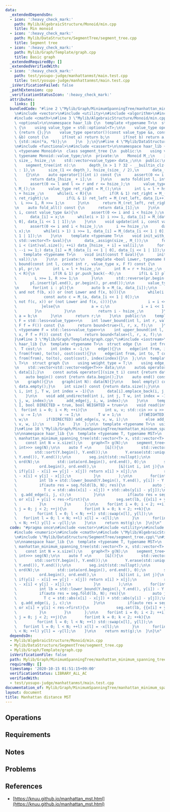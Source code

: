 ```yaml
---
data:
  _extendedDependsOn:
  - icon: ':heavy_check_mark:'
    path: Mylib/AlgebraicStructure/Monoid/min.cpp
    title: Min monoid
  - icon: ':heavy_check_mark:'
    path: Mylib/DataStructure/SegmentTree/segment_tree.cpp
    title: Segment tree
  - icon: ':heavy_check_mark:'
    path: Mylib/Graph/Template/graph.cpp
    title: Basic graph
  _extendedRequiredBy: []
  _extendedVerifiedWith:
  - icon: ':heavy_check_mark:'
    path: test/yosupo-judge/manhattanmst/main.test.cpp
    title: test/yosupo-judge/manhattanmst/main.test.cpp
  _isVerificationFailed: false
  _pathExtension: cpp
  _verificationStatusIcon: ':heavy_check_mark:'
  attributes:
    links: []
  bundledCode: "#line 2 \"Mylib/Graph/MinimumSpanningTree/manhattan_minimum_spanning_tree.cpp\"\
    \n#include <vector>\n#include <utility>\n#include <algorithm>\n#include <numeric>\n\
    #include <cmath>\n#line 3 \"Mylib/AlgebraicStructure/Monoid/min.cpp\"\n#include\
    \ <optional>\n\nnamespace haar_lib {\n  template <typename T>\n  struct min_monoid\
    \ {\n    using value_type = std::optional<T>;\n\n    value_type operator()() const\
    \ {return {};}\n    value_type operator()(const value_type &a, const value_type\
    \ &b) const {\n      if(not a) return b;\n      if(not b) return a;\n      return\
    \ {std::min(*a, *b)};\n    }\n  };\n}\n#line 4 \"Mylib/DataStructure/SegmentTree/segment_tree.cpp\"\
    \n#include <functional>\n#include <cassert>\n\nnamespace haar_lib {\n  template\
    \ <typename Monoid>\n  class segment_tree {\n  public:\n    using value_type =\
    \ typename Monoid::value_type;\n\n  private:\n    Monoid M_;\n    int depth_,\
    \ size_, hsize_;\n    std::vector<value_type> data_;\n\n  public:\n    segment_tree(){}\n\
    \    segment_tree(int n):\n      depth_(n > 1 ? 32 - __builtin_clz(n - 1) + 1\
    \ : 1),\n      size_(1 << depth_), hsize_(size_ / 2),\n      data_(size_, M_())\n\
    \    {}\n\n    auto operator[](int i) const {\n      assert(0 <= i and i < hsize_);\n\
    \      return data_[hsize_ + i];\n    }\n\n    auto fold(int l, int r) const {\n\
    \      assert(0 <= l and l <= r and r <= hsize_);\n      value_type ret_left =\
    \ M_();\n      value_type ret_right = M_();\n\n      int L = l + hsize_, R = r\
    \ + hsize_;\n      while(L < R){\n        if(R & 1) ret_right = M_(data_[--R],\
    \ ret_right);\n        if(L & 1) ret_left = M_(ret_left, data_[L++]);\n      \
    \  L >>= 1, R >>= 1;\n      }\n\n      return M_(ret_left, ret_right);\n    }\n\
    \n    auto fold_all() const {\n      return data_[1];\n    }\n\n    void set(int\
    \ i, const value_type &x){\n      assert(0 <= i and i < hsize_);\n      i += hsize_;\n\
    \      data_[i] = x;\n      while(i > 1) i >>= 1, data_[i] = M_(data_[i << 1 |\
    \ 0], data_[i << 1 | 1]);\n    }\n\n    void update(int i, const value_type &x){\n\
    \      assert(0 <= i and i < hsize_);\n      i += hsize_;\n      data_[i] = M_(data_[i],\
    \ x);\n      while(i > 1) i >>= 1, data_[i] = M_(data_[i << 1 | 0], data_[i <<\
    \ 1 | 1]);\n    }\n\n    template <typename T>\n    void init_with_vector(const\
    \ std::vector<T> &val){\n      data_.assign(size_, M_());\n      for(int i = 0;\
    \ i < (int)val.size(); ++i) data_[hsize_ + i] = val[i];\n      for(int i = hsize_;\
    \ --i >= 1;) data_[i] = M_(data_[i << 1 | 0], data_[i << 1 | 1]);\n    }\n\n \
    \   template <typename T>\n    void init(const T &val){\n      init_with_vector(std::vector<value_type>(hsize_,\
    \ val));\n    }\n\n  private:\n    template <bool Lower, typename F>\n    int\
    \ bound(const int l, const int r, value_type x, F f) const {\n      std::vector<int>\
    \ pl, pr;\n      int L = l + hsize_;\n      int R = r + hsize_;\n      while(L\
    \ < R){\n        if(R & 1) pr.push_back(--R);\n        if(L & 1) pl.push_back(L++);\n\
    \        L >>= 1, R >>= 1;\n      }\n\n      std::reverse(pr.begin(), pr.end());\n\
    \      pl.insert(pl.end(), pr.begin(), pr.end());\n\n      value_type a = M_();\n\
    \n      for(int i : pl){\n        auto b = M_(a, data_[i]);\n\n        if((Lower\
    \ and not f(b, x)) or (not Lower and f(x, b))){\n          while(i < hsize_){\n\
    \            const auto c = M_(a, data_[i << 1 | 0]);\n            if((Lower and\
    \ not f(c, x)) or (not Lower and f(x, c))){\n              i = i << 1 | 0;\n \
    \           }else{\n              a = c;\n              i = i << 1 | 1;\n    \
    \        }\n          }\n\n          return i - hsize_;\n        }\n\n       \
    \ a = b;\n      }\n\n      return r;\n    }\n\n  public:\n    template <typename\
    \ F = std::less<value_type>>\n    int lower_bound(int l, int r, value_type x,\
    \ F f = F()) const {\n      return bound<true>(l, r, x, f);\n    }\n\n    template\
    \ <typename F = std::less<value_type>>\n    int upper_bound(int l, int r, value_type\
    \ x, F f = F()) const {\n      return bound<false>(l, r, x, f);\n    }\n  };\n\
    }\n#line 3 \"Mylib/Graph/Template/graph.cpp\"\n#include <iostream>\n\nnamespace\
    \ haar_lib {\n  template <typename T>\n  struct edge {\n    int from, to;\n  \
    \  T cost;\n    int index = -1;\n    edge(){}\n    edge(int from, int to, T cost):\
    \ from(from), to(to), cost(cost){}\n    edge(int from, int to, T cost, int index):\
    \ from(from), to(to), cost(cost), index(index){}\n  };\n\n  template <typename\
    \ T>\n  struct graph {\n    using weight_type = T;\n    using edge_type = edge<T>;\n\
    \n    std::vector<std::vector<edge<T>>> data;\n\n    auto& operator[](size_t i){return\
    \ data[i];}\n    const auto& operator[](size_t i) const {return data[i];}\n\n\
    \    auto begin() const {return data.begin();}\n    auto end() const {return data.end();}\n\
    \n    graph(){}\n    graph(int N): data(N){}\n\n    bool empty() const {return\
    \ data.empty();}\n    int size() const {return data.size();}\n\n    void add_edge(int\
    \ i, int j, T w, int index = -1){\n      data[i].emplace_back(i, j, w, index);\n\
    \    }\n\n    void add_undirected(int i, int j, T w, int index = -1){\n      add_edge(i,\
    \ j, w, index);\n      add_edge(j, i, w, index);\n    }\n\n    template <size_t\
    \ I, bool DIRECTED = true, bool WEIGHTED = true>\n    void read(int M){\n    \
    \  for(int i = 0; i < M; ++i){\n        int u, v; std::cin >> u >> v;\n      \
    \  u -= I;\n        v -= I;\n        T w = 1;\n        if(WEIGHTED) std::cin >>\
    \ w;\n        if(DIRECTED) add_edge(u, v, w, i);\n        else add_undirected(u,\
    \ v, w, i);\n      }\n    }\n  };\n\n  template <typename T>\n  using tree = graph<T>;\n\
    }\n#line 10 \"Mylib/Graph/MinimumSpanningTree/manhattan_minimum_spanning_tree.cpp\"\
    \n\nnamespace haar_lib {\n  template <typename T, typename MST>\n  std::vector<edge<T>>\
    \ manhattan_minimum_spanning_tree(std::vector<T> x, std::vector<T> y, MST mst){\n\
    \    const int N = x.size();\n    graph<T> g(N);\n    segment_tree<min_monoid<std::pair<T,\
    \ int>>> seg(N);\n\n    auto f =\n      [&](){\n        std::vector<T> Y(y);\n\
    \        std::sort(Y.begin(), Y.end());\n        Y.erase(std::unique(Y.begin(),\
    \ Y.end()), Y.end());\n\n        seg.init(std::nullopt);\n\n        std::vector<int>\
    \ ord(N);\n        std::iota(ord.begin(), ord.end(), 0);\n        std::sort(\n\
    \          ord.begin(), ord.end(),\n          [&](int i, int j){\n           \
    \ if(y[i] - x[i] == y[j] - x[j]) return x[i] > x[j];\n            return y[i]\
    \ - x[i] < y[j] - x[j];\n          }\n        );\n\n        for(int i : ord){\n\
    \          int lb = std::lower_bound(Y.begin(), Y.end(), y[i]) - Y.begin();\n\n\
    \          if(auto res = seg.fold(lb, N); res){\n            auto j = res->second;\n\
    \            T c = std::abs(x[i] - x[j]) + std::abs(y[i] - y[j]);\n          \
    \  g.add_edge(i, j, c);\n          }\n\n          if(auto res = seg[lb]; not res\
    \ or x[i] + y[i] < res->first){\n            seg.set(lb, {{x[i] + y[i], i}});\n\
    \          }\n        }\n      };\n\n    for(int i = 0; i < 2; ++i){\n      for(int\
    \ j = 0; j < 2; ++j){\n        for(int k = 0; k < 2; ++k){\n          f();\n \
    \         for(int l = 0; l < N; ++l) std::swap(x[l], y[l]);\n        }\n     \
    \   for(int l = 0; l < N; ++l) x[l] = -x[l];\n      }\n      for(int l = 0; l\
    \ < N; ++l) y[l] = -y[l];\n    }\n\n    return mst(g);\n  }\n}\n"
  code: "#pragma once\n#include <vector>\n#include <utility>\n#include <algorithm>\n\
    #include <numeric>\n#include <cmath>\n#include \"Mylib/AlgebraicStructure/Monoid/min.cpp\"\
    \n#include \"Mylib/DataStructure/SegmentTree/segment_tree.cpp\"\n#include \"Mylib/Graph/Template/graph.cpp\"\
    \n\nnamespace haar_lib {\n  template <typename T, typename MST>\n  std::vector<edge<T>>\
    \ manhattan_minimum_spanning_tree(std::vector<T> x, std::vector<T> y, MST mst){\n\
    \    const int N = x.size();\n    graph<T> g(N);\n    segment_tree<min_monoid<std::pair<T,\
    \ int>>> seg(N);\n\n    auto f =\n      [&](){\n        std::vector<T> Y(y);\n\
    \        std::sort(Y.begin(), Y.end());\n        Y.erase(std::unique(Y.begin(),\
    \ Y.end()), Y.end());\n\n        seg.init(std::nullopt);\n\n        std::vector<int>\
    \ ord(N);\n        std::iota(ord.begin(), ord.end(), 0);\n        std::sort(\n\
    \          ord.begin(), ord.end(),\n          [&](int i, int j){\n           \
    \ if(y[i] - x[i] == y[j] - x[j]) return x[i] > x[j];\n            return y[i]\
    \ - x[i] < y[j] - x[j];\n          }\n        );\n\n        for(int i : ord){\n\
    \          int lb = std::lower_bound(Y.begin(), Y.end(), y[i]) - Y.begin();\n\n\
    \          if(auto res = seg.fold(lb, N); res){\n            auto j = res->second;\n\
    \            T c = std::abs(x[i] - x[j]) + std::abs(y[i] - y[j]);\n          \
    \  g.add_edge(i, j, c);\n          }\n\n          if(auto res = seg[lb]; not res\
    \ or x[i] + y[i] < res->first){\n            seg.set(lb, {{x[i] + y[i], i}});\n\
    \          }\n        }\n      };\n\n    for(int i = 0; i < 2; ++i){\n      for(int\
    \ j = 0; j < 2; ++j){\n        for(int k = 0; k < 2; ++k){\n          f();\n \
    \         for(int l = 0; l < N; ++l) std::swap(x[l], y[l]);\n        }\n     \
    \   for(int l = 0; l < N; ++l) x[l] = -x[l];\n      }\n      for(int l = 0; l\
    \ < N; ++l) y[l] = -y[l];\n    }\n\n    return mst(g);\n  }\n}\n"
  dependsOn:
  - Mylib/AlgebraicStructure/Monoid/min.cpp
  - Mylib/DataStructure/SegmentTree/segment_tree.cpp
  - Mylib/Graph/Template/graph.cpp
  isVerificationFile: false
  path: Mylib/Graph/MinimumSpanningTree/manhattan_minimum_spanning_tree.cpp
  requiredBy: []
  timestamp: '2020-10-15 01:51:15+09:00'
  verificationStatus: LIBRARY_ALL_AC
  verifiedWith:
  - test/yosupo-judge/manhattanmst/main.test.cpp
documentation_of: Mylib/Graph/MinimumSpanningTree/manhattan_minimum_spanning_tree.cpp
layout: document
title: Manhattan distance MST
---
```


## Operations

## Requirements

## Notes

## Problems

## References

- [https://knuu.github.io/manhattan_mst.html](https://knuu.github.io/manhattan_mst.html)

